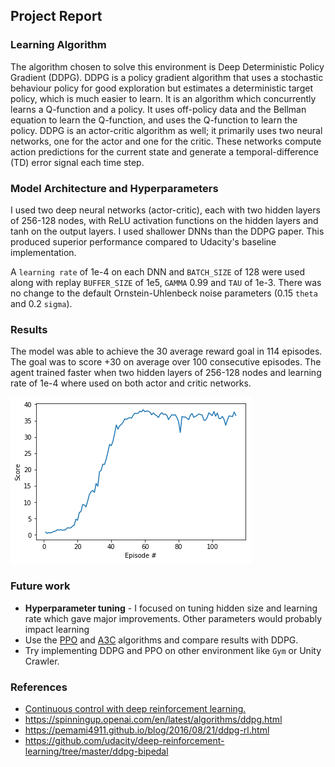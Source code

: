 ## Project Report

### Learning Algorithm

The algorithm chosen to solve this environment is Deep Deterministic Policy Gradient (DDPG). DDPG is a policy gradient algorithm that uses a stochastic behaviour policy for good exploration but estimates a deterministic target policy, which is much easier to learn. It is an algorithm which concurrently learns a Q-function and a policy. It uses off-policy data and the Bellman equation to learn the Q-function, and uses the Q-function to learn the policy. DDPG is an actor-critic algorithm as well; it primarily uses two neural networks, one for the actor and one for the critic. These networks compute action predictions for the current state and generate a temporal-difference (TD) error signal each time step.

### Model Architecture and Hyperparameters

I used two deep neural networks (actor-critic), each with two hidden layers of 256-128 nodes, with ReLU activation functions on the hidden layers and tanh on the output layers. I used shallower DNNs than the DDPG paper. This produced superior performance compared to Udacity's baseline implementation.

A `learning rate` of 1e-4 on each DNN and `BATCH_SIZE` of 128 were used along with replay `BUFFER_SIZE` of 1e5, `GAMMA` 0.99 and `TAU` of 1e-3. There was no change to the default Ornstein-Uhlenbeck noise parameters (0.15 `theta` and 0.2 `sigma`).

### Results

The model was able to achieve the 30 average reward goal in 114 episodes. The goal was to score +30 on average over 100 consecutive episodes. The agent trained faster when two hidden layers of 256-128 nodes and learning rate of 1e-4 where used on both actor and critic networks. 

![results](assets/score.png)

### Future work

- **Hyperparameter tuning** - I focused on tuning hidden size and learning rate which gave major improvements. Other parameters would probably impact learning 
- Use the [PPO](https://arxiv.org/abs/1707.06347) and [A3C](https://arxiv.org/abs/1602.01783) algorithms and compare results with DDPG.
- Try implementing DDPG and PPO on other environment like `Gym` or Unity Crawler.


### References 

* [Continuous control with deep reinforcement learning.](https://arxiv.org/abs/1509.02971)
* https://spinningup.openai.com/en/latest/algorithms/ddpg.html
* https://pemami4911.github.io/blog/2016/08/21/ddpg-rl.html
* https://github.com/udacity/deep-reinforcement-learning/tree/master/ddpg-bipedal